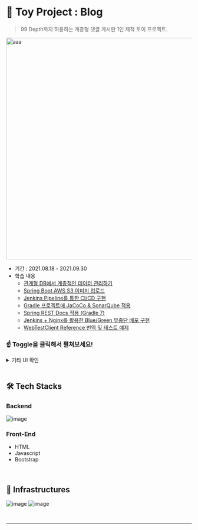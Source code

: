 # 🌱 Toy Project : Blog

> 99 Depth까지 허용하는 계층형 댓글 게시판 1인 제작 토이 프로젝트.

<img width="600" alt="aaa" src="https://user-images.githubusercontent.com/56240505/140022961-1fe0d15f-9dc3-43ef-bfdd-186f2afe9059.png">

* 기간 : 2021.08.18 - 2021.09.30
* 학습 내용
  * [관계형 DB에서 계층적인 데이터 관리하기](https://xlffm3.github.io/spring%20data/woowacourse/hierarchy-data-with-relational-database/)
  * [Spring Boot AWS S3 이미지 업로드](https://xlffm3.github.io/spring%20&%20spring%20boot/s3-cloud-front/)
  * [Jenkins Pipeline를 통한 CI/CD 구현](https://xlffm3.github.io/devops/jenkins-pipeline/)
  * [Gradle 프로젝트에 JaCoCo & SonarQube 적용](https://xlffm3.github.io/devops/jacoco-sonarcube/)
  * [Spring REST Docs 적용 (Gradle 7)](https://xlffm3.github.io/spring%20&%20spring%20boot/rest-docs/)
  * [Jenkins + Nginx를 활용한 Blue/Green 무중단 배포 구현](https://xlffm3.github.io/devops/mock-blue-green-cd/)
  * [WebTestClient Reference 번역 및 테스트 예제](https://xlffm3.github.io/spring%20&%20spring%20boot/webtestclient/)

### ☝️ Toggle을 클릭해서 펼쳐보세요!

<details>
<summary>기타 UI 확인</summary>
<img width="600" alt="스크린샷 2021-10-29 오전 10 27 47" src="https://user-images.githubusercontent.com/56240505/140022979-0d61ae81-6e81-462b-91bd-8bdb1f23f8f4.png">
<img width="600" alt="스크린샷 2021-10-29 오전 10 28 55" src="https://user-images.githubusercontent.com/56240505/140022992-5c0265ba-e55c-4cf9-ba48-06c391f26444.png">
<img width="600" alt="스크린샷 2021-10-29 오전 10 28 55" src="https://user-images.githubusercontent.com/56240505/140024741-8ab6645a-5291-4232-a5f5-87bcbdf9709d.png">
<img width="600" alt="스크린샷 2021-10-29 오전 10 29 23" src="https://user-images.githubusercontent.com/56240505/140025070-e723a04b-0b80-4c0a-8599-40878b7fc241.png">
</details>

<br>

## 🛠 Tech Stacks

### Backend

![image](https://user-images.githubusercontent.com/56240505/141689263-adcb74f4-ba50-48dc-ad90-19ef0362554a.png)

### Front-End

* HTML
* Javascript
* Bootstrap

<br>

## 🔌 Infrastructures

![image](https://user-images.githubusercontent.com/56240505/140871150-bc61c8bc-f3f2-46e6-8f0d-d82450274b67.png)
![image](https://user-images.githubusercontent.com/56240505/140029677-ce413385-2d35-4a9b-b1c5-64a27f2c31e7.png)

<br>

---
